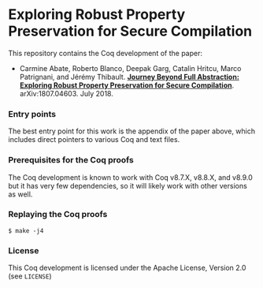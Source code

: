 # Exploring Robust Property Preservation for Secure Compilation #

This repository contains the Coq development of the paper:
- Carmine Abate, Roberto Blanco, Deepak Garg, Catalin Hritcu, Marco Patrignani, and Jérémy Thibault.
  **[Journey Beyond Full Abstraction: Exploring Robust Property Preservation for Secure Compilation](http://arxiv.org/abs/1807.04603)**. arXiv:1807.04603. July 2018.

### Entry points ###

The best entry point for this work is the appendix of the paper above,
which includes direct pointers to various Coq and text files.

### Prerequisites for the Coq proofs ###

The Coq development is known to work with Coq v8.7.X, v8.8.X, and v8.9.0  but it has very few dependencies, so it will likely work with other versions as well.

### Replaying the Coq proofs ###

    $ make -j4

### License ###

This Coq development is licensed under the Apache License, Version 2.0 (see `LICENSE`)
